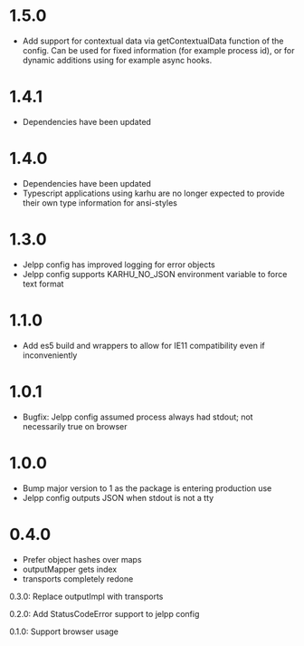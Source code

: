 # 1.5.0
- Add support for contextual data via getContextualData function of the config. Can be used for fixed information
  (for example process id), or for dynamic additions using for example async hooks.

# 1.4.1

- Dependencies have been updated

# 1.4.0

- Dependencies have been updated
- Typescript applications using karhu are no longer expected to provide their own type information for ansi-styles

# 1.3.0

- Jelpp config has improved logging for error objects
- Jelpp config supports KARHU_NO_JSON environment variable to force text format

# 1.1.0

- Add es5 build and wrappers to allow for IE11 compatibility even if inconveniently

# 1.0.1

- Bugfix: Jelpp config assumed process always had stdout; not necessarily true on browser

# 1.0.0

- Bump major version to 1 as the package is entering production use
- Jelpp config outputs JSON when stdout is not a tty

# 0.4.0

- Prefer object hashes over maps
- outputMapper gets index
- transports completely redone 

0.3.0: Replace outputImpl with transports

0.2.0: Add StatusCodeError support to jelpp config

0.1.0: Support browser usage

